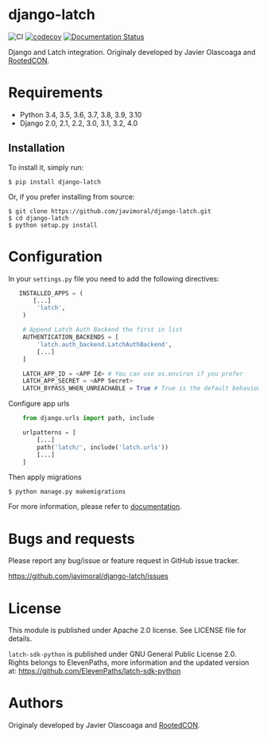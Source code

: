 # django-latch

![CI](https://github.com/javimoral/django-latch/workflows/CI/badge.svg)
[![codecov](https://codecov.io/gh/javimoral/django-latch/branch/master/graph/badge.svg)](https://codecov.io/gh/javimoral/django-latch)
[![Documentation Status](https://readthedocs.org/projects/django-latch/badge/?version=latest)](https://django-latch.readthedocs.io/en/latest/?badge=latest)

Django and Latch integration. Originaly developed by Javier Olascoaga and [RootedCON](http://rootedcon.com/).

# Requirements

- Python 3.4, 3.5, 3.6, 3.7, 3.8, 3.9, 3.10
- Django 2.0, 2.1, 2.2, 3.0, 3.1, 3.2, 4.0

## Installation

To install it, simply run:

    $ pip install django-latch

Or, if you prefer installing from source:

    $ git clone https://github.com/javimoral/django-latch.git
    $ cd django-latch
    $ python setup.py install

# Configuration

In your `settings.py` file you need to add the following directives:

```python
   INSTALLED_APPS = (
       [...]
        'latch',
    )

    # Append Latch Auth Backend the first in list
    AUTHENTICATION_BACKENDS = [
        'latch.auth_backend.LatchAuthBackend',
        [...]
    ]

    LATCH_APP_ID = <APP Id> # You can use os.environ if you prefer
    LATCH_APP_SECRET = <APP Secret>
    LATCH_BYPASS_WHEN_UNREACHABLE = True # True is the default behaviour. Configure as you need.
```

Configure app urls

```python
    from django.urls import path, include

    urlpatterns = [
        [...]
        path('latch/', include('latch.urls'))
        [...]
    ]
```

Then apply migrations

    $ python manage.py makemigrations

For more information, please refer to [documentation](https://django-latch.readthedocs.io).

# Bugs and requests

Please report any bug/issue or feature request in GitHub issue tracker.

https://github.com/javimoral/django-latch/issues

# License

This module is published under Apache 2.0 license. See LICENSE file for details.

`latch-sdk-python` is published under GNU General Public License 2.0. Rights belongs to ElevenPaths, more information and the updated version at:
https://github.com/ElevenPaths/latch-sdk-python

# Authors

Originaly developed by Javier Olascoaga and [RootedCON](http://rootedcon.com/).
